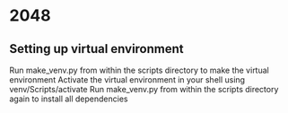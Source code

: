 # 2048

## Setting up virtual environment
Run make_venv.py from within the scripts directory to make the virtual environment
Activate the virtual environment in your shell using venv/Scripts/activate
Run make_venv.py from within the scripts directory again to install all dependencies